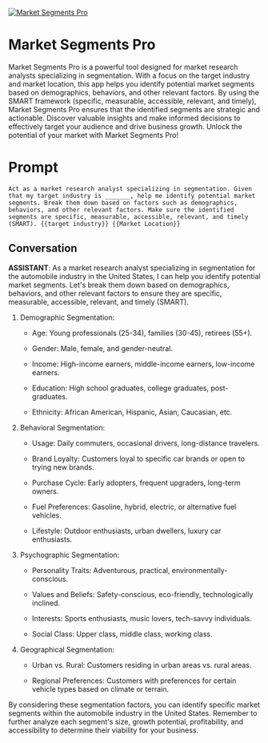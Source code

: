 
[![Market Segments Pro](https://flow-prompt-covers.s3.us-west-1.amazonaws.com/icon/illustrative/illus_3.png)]()
# Market Segments Pro 
Market Segments Pro is a powerful tool designed for market research analysts specializing in segmentation. With a focus on the target industry and market location, this app helps you identify potential market segments based on demographics, behaviors, and other relevant factors. By using the SMART framework (specific, measurable, accessible, relevant, and timely), Market Segments Pro ensures that the identified segments are strategic and actionable. Discover valuable insights and make informed decisions to effectively target your audience and drive business growth. Unlock the potential of your market with Market Segments Pro!

# Prompt

```
Act as a market research analyst specializing in segmentation. Given that my target industry is _______, help me identify potential market segments. Break them down based on factors such as demographics, behaviors, and other relevant factors. Make sure the identified segments are specific, measurable, accessible, relevant, and timely (SMART). {{target industry}} {{Market Location}}
```

## Conversation

**ASSISTANT**: As a market research analyst specializing in segmentation for the automobile industry in the United States, I can help you identify potential market segments. Let's break them down based on demographics, behaviors, and other relevant factors to ensure they are specific, measurable, accessible, relevant, and timely (SMART).



1. Demographic Segmentation:

   - Age: Young professionals (25-34), families (30-45), retirees (55+).

   - Gender: Male, female, and gender-neutral.

   - Income: High-income earners, middle-income earners, low-income earners.

   - Education: High school graduates, college graduates, post-graduates.

   - Ethnicity: African American, Hispanic, Asian, Caucasian, etc.



2. Behavioral Segmentation:

   - Usage: Daily commuters, occasional drivers, long-distance travelers.

   - Brand Loyalty: Customers loyal to specific car brands or open to trying new brands.

   - Purchase Cycle: Early adopters, frequent upgraders, long-term owners.

   - Fuel Preferences: Gasoline, hybrid, electric, or alternative fuel vehicles.

   - Lifestyle: Outdoor enthusiasts, urban dwellers, luxury car enthusiasts.



3. Psychographic Segmentation:

   - Personality Traits: Adventurous, practical, environmentally-conscious.

   - Values and Beliefs: Safety-conscious, eco-friendly, technologically inclined.

   - Interests: Sports enthusiasts, music lovers, tech-savvy individuals.

   - Social Class: Upper class, middle class, working class.



4. Geographical Segmentation:

   - Urban vs. Rural: Customers residing in urban areas vs. rural areas.

   - Regional Preferences: Customers with preferences for certain vehicle types based on climate or terrain.



By considering these segmentation factors, you can identify specific market segments within the automobile industry in the United States. Remember to further analyze each segment's size, growth potential, profitability, and accessibility to determine their viability for your business.


